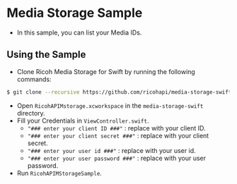 # Media Storage Sample
* In this sample, you can list your Media IDs.

## Using the Sample
* Clone Ricoh Media Storage for Swift by running the following commands:
```sh
$ git clone --recursive https://github.com/ricohapi/media-storage-swift.git
```
* Open `RicohAPIMstorage.xcworkspace` in the `media-storage-swift` directory.
* Fill your Credentials in `ViewController.swift`.
    * `"### enter your client ID ###"` : replace with your client ID.
    * `"### enter your client secret ###"` : replace with your client secret.
    * `"### enter your user id ###"` : replace with your user id.
    * `"### enter your user password ###"` : replace with your user password.
* Run `RicohAPIMStorageSample`.
